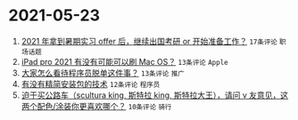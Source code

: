 # 2021-05-23

1. [2021 年拿到暑期实习 offer 后，继续出国考研 or 开始准备工作？](https://www.v2ex.com/t/778644) `17条评论` `职场话题`
1. [iPad pro 2021 有没有可能可以刷 Mac OS？](https://www.v2ex.com/t/778642) `13条评论` `Apple`
1. [大家怎么看待程序员脱单这件事？](https://www.v2ex.com/t/778639) `13条评论` `推广`
1. [有没有精简安装包的技术](https://www.v2ex.com/t/778632) `12条评论` `程序员`
1. [迫于买公路车（scultura king, 斯特拉 king, 斯特拉大王），请问 v 友意见，这两个配色/涂装你更喜欢哪个？](https://www.v2ex.com/t/778633) `10条评论` `骑行`
